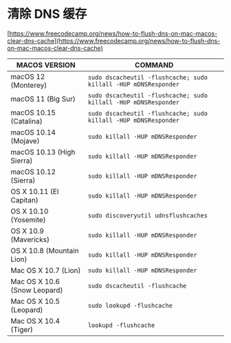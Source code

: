 # 清除 DNS 缓存

[https://www.freecodecamp.org/news/how-to-flush-dns-on-mac-macos-clear-dns-cache](https://www.freecodecamp.org/news/how-to-flush-dns-on-mac-macos-clear-dns-cache)

| MACOS VERSION                | COMMAND                                                         |
| ---------------------------- | --------------------------------------------------------------- |
| macOS 12 (Monterey)          | `sudo dscacheutil -flushcache; sudo killall -HUP mDNSResponder` |
| macOS 11 (Big Sur)           | `sudo dscacheutil -flushcache; sudo killall -HUP mDNSResponder` |
| macOS 10.15 (Catalina)       | `sudo dscacheutil -flushcache; sudo killall -HUP mDNSResponder` |
| macOS 10.14 (Mojave)         | `sudo killall -HUP mDNSResponder`                               |
| macOS 10.13 (High Sierra)    | `sudo killall -HUP mDNSResponder`                               |
| macOS 10.12 (Sierra)         | `sudo killall -HUP mDNSResponder`                               |
| OS X 10.11 (El Capitan)      | `sudo killall -HUP mDNSResponder`                               |
| OS X 10.10 (Yosemite)        | `sudo discoveryutil udnsflushcaches`                            |
| OS X 10.9 (Mavericks)        | `sudo killall -HUP mDNSResponder`                               |
| OS X 10.8 (Mountain Lion)    | `sudo killall -HUP mDNSResponder`                               |
| Mac OS X 10.7 (Lion)         | `sudo killall -HUP mDNSResponder`                               |
| Mac OS X 10.6 (Snow Leopard) | `sudo dscacheutil -flushcache`                                  |
| Mac OS X 10.5 (Leopard)      | `sudo lookupd -flushcache`                                      |
| Mac OS X 10.4 (Tiger)        | `lookupd -flushcache`                                           |
